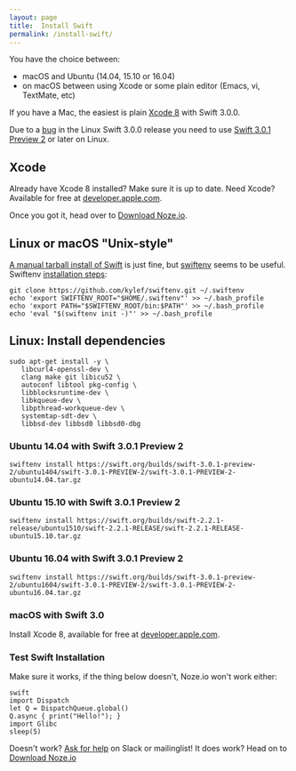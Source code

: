 ```yaml
---
layout: page
title:  Install Swift
permalink: /install-swift/
---
```


You have the choice between:

- macOS and Ubuntu (14.04, 15.10 or 16.04)
- on macOS between using Xcode or some plain editor (Emacs, vi, TextMate, etc)

If you have a Mac, the easiest is plain [Xcode 8](#xcode) with 
Swift 3.0.0.

Due to a [bug](/swift3-note/) in the Linux Swift 3.0.0 release you
need to use 
[Swift 3.0.1 Preview 2](https://swift.org/download/#swift-301-preview-2)
or later on Linux.

## Xcode

Already have Xcode 8 installed? Make sure it is up to date.
Need Xcode? Available for free at
[developer.apple.com](https://developer.apple.com/xcode/download/).

Once you got it, head over to [Download Noze.io](/start/#download-nozeio).

## Linux or macOS "Unix-style"

[A manual tarball install of Swift](https://swift.org/download/#releases)
is just fine,
but [swiftenv](https://github.com/kylef/swiftenv) seems to be useful.
Swiftenv [installation steps](https://github.com/kylef/swiftenv#installation):

    git clone https://github.com/kylef/swiftenv.git ~/.swiftenv
    echo 'export SWIFTENV_ROOT="$HOME/.swiftenv"' >> ~/.bash_profile
    echo 'export PATH="$SWIFTENV_ROOT/bin:$PATH"' >> ~/.bash_profile
    echo 'eval "$(swiftenv init -)"' >> ~/.bash_profile

## Linux: Install dependencies

    sudo apt-get install -y \
       libcurl4-openssl-dev \
       clang make git libicu52 \
       autoconf libtool pkg-config \
       libblocksruntime-dev \
       libkqueue-dev \
       libpthread-workqueue-dev \
       systemtap-sdt-dev \
       libbsd-dev libbsd0 libbsd0-dbg

### Ubuntu 14.04 with Swift 3.0.1 Preview 2

    swiftenv install https://swift.org/builds/swift-3.0.1-preview-2/ubuntu1404/swift-3.0.1-PREVIEW-2/swift-3.0.1-PREVIEW-2-ubuntu14.04.tar.gz

### Ubuntu 15.10 with Swift 3.0.1 Preview 2

    swiftenv install https://swift.org/builds/swift-2.2.1-release/ubuntu1510/swift-2.2.1-RELEASE/swift-2.2.1-RELEASE-ubuntu15.10.tar.gz

### Ubuntu 16.04 with Swift 3.0.1 Preview 2

    swiftenv install https://swift.org/builds/swift-3.0.1-preview-2/ubuntu1604/swift-3.0.1-PREVIEW-2/swift-3.0.1-PREVIEW-2-ubuntu16.04.tar.gz

### macOS with Swift 3.0

Install Xcode 8, available for free at
[developer.apple.com](https://developer.apple.com/xcode/download/).

### Test Swift Installation

Make sure it works, if the thing below doesn't, Noze.io won't work either:

    swift
    import Dispatch
    let Q = DispatchQueue.global()
    Q.async { print("Hello!"); }
    import Glibc
    sleep(5)

Doesn't work? [Ask for help](/about/#contact) on Slack or mailinglist!
It does work? Head on to [Download Noze.io](/start/#download-nozeio)
